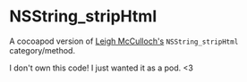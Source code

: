 # NSString_stripHtml

A cocoapod version of [Leigh McCulloch's](http://www.codeilove.com/2011/09/ios-dev-strip-html-tags-from-nsstring.html) `NSString_stripHtml` category/method.

I don't own this code! I just wanted it as a pod. <3
